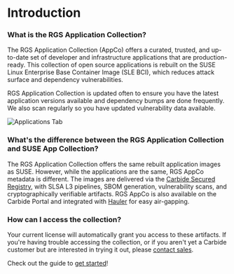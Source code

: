 # Introduction

### What is the RGS Application Collection? 

The RGS Application Collection (AppCo) offers a curated, trusted, and up-to-date set of developer and infrastructure applications that are production-ready. This collection of open source applications is rebuilt on the SUSE Linux Enterprise Base Container Image (SLE BCI), which reduces attack surface and dependency vulnerabilities. 

RGS Application Collection is updated often to ensure you have the latest application versions available and dependency bumps are done frequently. We also scan regularly so you have updated vulnerability data available. 

![Applications Tab](/img/appco/applications-tab.png)

### What's the difference between the RGS Application Collection and SUSE App Collection? 

The RGS Application Collection offers the same rebuilt application images as SUSE. However, while the applications are the same, RGS AppCo metadata is different. The images are delivered via the [Carbide Secured Registry](/docs/registry-docs/introduction.md), with SLSA L3 pipelines, SBOM generation, vulnerability scans, and cryptographically verifiable artifacts. RGS AppCo is also available on the Carbide Portal and integrated with [Hauler](https://docs.hauler.dev/docs/intro) for easy air-gapping. 

### How can I access the collection? 

Your current license will automatically grant you access to these artifacts. If you're having trouble accessing the collection, or if you aren't yet a Carbide customer but are interested in trying it out, please [contact sales](https://ranchergovernment.com/the-rancher-government-subscription). 

Check out the guide to [get started](/docs/app-collection-docs/getting-started.md)!